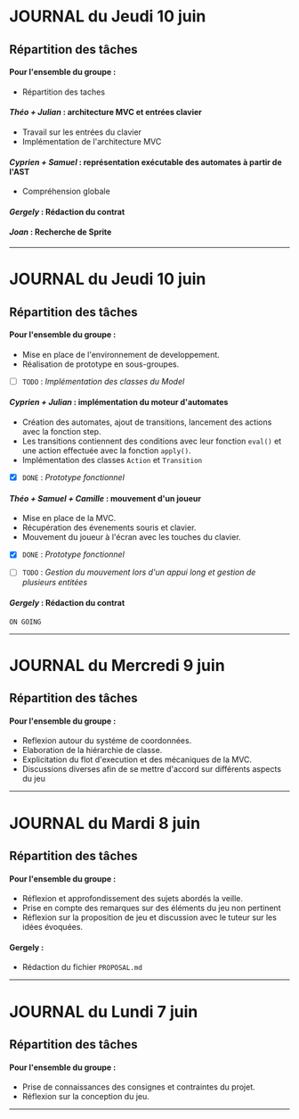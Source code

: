 # JOURNAL du Jeudi 10 juin

## Répartition des tâches

#### Pour l'ensemble du groupe : 
- Répartition des taches

#### *Théo + Julian* : architecture MVC et entrées clavier
- Travail sur les entrées du clavier
- Implémentation de l'architecture MVC

#### *Cyprien + Samuel* : représentation exécutable des automates à partir de l'AST
- Compréhension globale

#### *Gergely* : Rédaction du contrat

#### *Joan* : Recherche de Sprite

---
# JOURNAL du Jeudi 10 juin

## Répartition des tâches

#### Pour l'ensemble du groupe : 
- Mise en place de l'environnement de developpement.
- Réalisation de prototype en sous-groupes.

- [ ]  `TODO` :  *Implémentation des classes du Model*

#### *Cyprien + Julian* : implémentation du moteur d'automates
- Création des automates, ajout de transitions, lancement des actions avec la fonction step.
- Les transitions contiennent des conditions avec leur fonction `eval()` et une action effectuée avec la fonction `apply()`. 
- Implémentation des classes `Action` et `Transition`


- [x] `DONE` : *Prototype fonctionnel*

#### *Théo + Samuel + Camille* : mouvement d'un joueur 
- Mise en place de la MVC.
- Récupération des évenements souris et clavier.
- Mouvement du joueur à l'écran avec les touches du clavier.

- [x] `DONE` : *Prototype fonctionnel*

- [ ] `TODO` :  *Gestion du mouvement lors d'un appui long et gestion de plusieurs entitées*

#### *Gergely* : Rédaction du contrat

`ON GOING` 

---

# JOURNAL du Mercredi 9 juin

## Répartition des tâches

#### Pour l'ensemble du groupe :
- Reflexion autour du systéme de coordonnées.
- Elaboration de la hiérarchie de classe.
- Explicitation du flot d'execution et des mécaniques de la MVC.
- Discussions diverses afin de se mettre d'accord sur différents aspects du jeu

---

# JOURNAL du Mardi 8 juin

## Répartition des tâches

#### Pour l'ensemble du groupe :
- Réflexion et approfondissement des sujets abordés la veille.
- Prise en compte des remarques sur des éléments du jeu non pertinent
 - Réflexion sur la proposition de jeu et discussion avec le tuteur sur les idées évoquées.

#### Gergely :
- Rédaction du fichier `PROPOSAL.md`

---

# JOURNAL du Lundi 7 juin

## Répartition des tâches 

#### Pour l'ensemble du groupe : 
- Prise de connaissances des consignes et contraintes du projet.
- Réflexion sur la conception du jeu.

---



